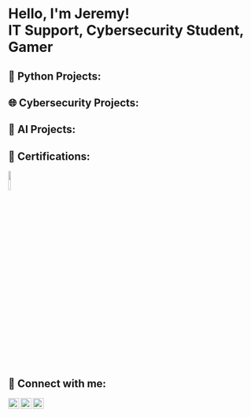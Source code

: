 <h1>Hello, I'm Jeremy! <br/>IT Support</a>, Cybersecurity Student</a>, Gamer</a></h1>

<h2>🐍 Python Projects:</h2>

<h2>🌐 Cybersecurity Projects:</h2>

<h2>🤖 AI Projects:</h2>

<h2>📃 Certifications:</h2>

<a href="https://www.credly.com/badges/920f1d48-b570-448d-8183-6b5cb5709f7e">
  <img src="https://github.com/jduong-me/GitHub-Image-Hosting/assets/128167475/980dc00b-1f23-4ad4-b8e7-92b498c004cf" width="10%" height="10%">
</a>

<h2> 🤳 Connect with me:</h2>

[<img align="left" alt="JeremyDuong | Twitter" width="22px" src="https://cdn.jsdelivr.net/npm/simple-icons@v3/icons/twitter.svg" />][twitter]
[<img align="left" alt="JeremyDuong | LinkedIn" width="22px" src="https://cdn.jsdelivr.net/npm/simple-icons@v3/icons/linkedin.svg" />][linkedin]
[<img align="left" alt="JeremyDuong | Instagram" width="22px" src="https://cdn.jsdelivr.net/npm/simple-icons@v3/icons/instagram.svg" />][instagram]

[twitter]: https://twitter.com/jduong_dev
[instagram]: https://www.instagram.com/jduong.me/
[linkedin]: https://linkedin.com/in/jduongme

<!--
**jduong-me/jduong-me** is a ✨ _special_ ✨ repository because its `README.md` (this file) appears on your GitHub profile.

Here are some ideas to get you started:

- 🔭 I’m currently working on ...
- 🌱 I’m currently learning ...
- 👯 I’m looking to collaborate on ...
- 🤔 I’m looking for help with ...
- 💬 Ask me about ...
- 📫 How to reach me: ...
- 😄 Pronouns: ...
- ⚡ Fun fact: ...
-->
